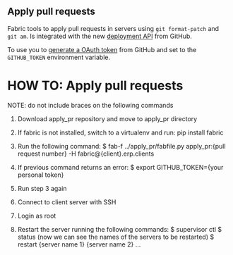 ## Apply pull requests

Fabric tools to apply pull requests in servers using `git format-patch` and
`git am`.
Is integrated with the new [deployment
API](https://developer.github.com/v3/repos/deployments/) from GitHub.

To use you to [generate a OAuth token](https://github.com/settings/tokens/new)
from GitHub and set to the `GITHUB_TOKEN` environment variable.

HOW TO: Apply pull requests
===========================

NOTE: do not include braces on the following commands

1. Download apply_pr repository and move to apply_pr directory
2. If fabric is not installed, switch to a virtualenv and run: pip install fabric
3. Run the following command:
    $ fab-f ../apply_pr/fabfile.py apply_pr:{pull request number} -H fabric@{client}.erp.clients

4. If previous command returns an error:
    $ export GITHUB_TOKEN={your personal token}

5. Run step 3 again
6. Connect to client server with SSH
7. Login as root
8. Restart the server running the following commands:
    $ supervisor ctl
    $ status (now we can see the names of the servers to be restarted)
    $ restart {server name 1} {server name 2} ...
